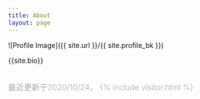 ```yaml
---
title: About
layout: page
---
```

![Profile Image]({{ site.url }}/{{ site.profile_bk }})
<figcaption class="caption">{{site.bio}}</figcaption>






</ul>
<br>

<p style="color:#aaa;font-size: 1.0rem;font-weight: 300;">最近更新于2020/10/24，
    {% include visitor.html %}
</p>
